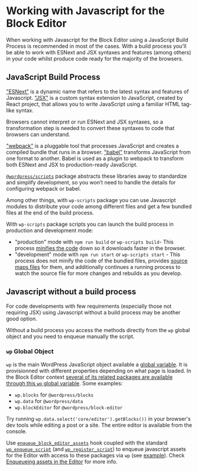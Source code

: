 # Working with Javascript for the Block Editor

When working with Javascript for the Block Editor using a JavaScript Build Process is recommended in most of the cases. With a build process you'll be able to work with ESNext and JSX syntaxes and features (among others) in your code whilst produce code ready for the majority of the browsers.

## JavaScript Build Process

["ESNext"](https://developer.mozilla.org/en-US/docs/Web/JavaScript/JavaScript_technologies_overview#standardization_process) is a dynamic name that refers to the latest syntax and features of Javascript. ["JSX"](https://react.dev/learn/writing-markup-with-jsx) is a custom syntax extension to JavaScript, created by React project, that allows you to write JavaScript using a familiar HTML tag-like syntax.

Browsers cannot interpret or run ESNext and JSX syntaxes, so a transformation step is needed to convert these syntaxes to code that browsers can understand.

["webpack"](https://webpack.js.org/concepts/why-webpack/) is a pluggable tool that processes JavaScript and creates a compiled bundle that runs in a browser. ["babel"](https://babeljs.io/) transforms JavaScript from one format to another. Babel is used as a plugin to webpack to transform both ESNext and JSX to production-ready JavaScript.

[`@wordpress/scripts`](https://developer.wordpress.org/block-editor/getting-started/devenv/get-started-with-wp-scripts/) package abstracts these libraries away to standardize and simplify development, so you won’t need to handle the details for configuring webpack or babel. 

Among other things, with `wp-scripts` package you can use Javascript modules to distribute your code among different files and get a few bundled files at the end of the build process.

With `wp-scripts` package scripts you can launch the build process in production and development mode:

- "production" mode with `npm run build` or `wp-scripts build`- This process [minifies the code](https://developer.mozilla.org/en-US/docs/Glossary/Minification) down so it downloads faster in the browser. 
- "development" mode with `npm run start` or `wp-scripts start` - This process does not minify the code of the bundled files, provides [source maps files](https://firefox-source-docs.mozilla.org/devtools-user/debugger/how_to/use_a_source_map/index.html) for them, and additionally continues a running process to watch the source file for more changes and rebuilds as you develop.

## Javascript without a build process

For code developments with few requirements (especially those not requiring JSX) using Javascript without a build process may be another good option. 

Without a build process you access the methods directly from the `wp` global object and you need to enqueue manually the script.

### `wp` Global Object

`wp` is the main WordPress JavaScript object available a [global variable](https://developer.mozilla.org/en-US/docs/Glossary/Global_variable). It is provisionned with different properties depending on what page is loaded. In the Block Editor context 
[several of its related packages are available through this `wp` global variable](https://developer.wordpress.org/block-editor/reference-guides/packages/#using-the-packages-via-wordpress-global). Some examples:
- `wp.blocks` for `@wordpress/blocks`
- `wp.data` for `@wordpress/data`
- `wp.blockEditor` for `@wordpress/block-editor`

<div class="callout callout-tip">
    Try running <code>wp.data.select('core/editor').getBlocks())</code> in your browser's dev tools while editing a post or a site. The entire editor is available from the console.
</div>

Use [`enqueue_block_editor_assets`](https://developer.wordpress.org/reference/hooks/enqueue_block_editor_assets/) hook coupled with the standard [`wp_enqueue_script`](https://developer.wordpress.org/reference/functions/wp_enqueue_script/) (and [`wp_register_script`](https://developer.wordpress.org/reference/functions/wp_register_script/)) to enqueue javascript assets for the Editor with access to these packages via `wp` (see [example](https://github.com/wptrainingteam/block-theme-examples/tree/master/example-block-variation)). Check [Enqueueing assets in the Editor](https://developer.wordpress.org/block-editor/how-to-guides/enqueueing-assets-in-the-editor/) for more info.
